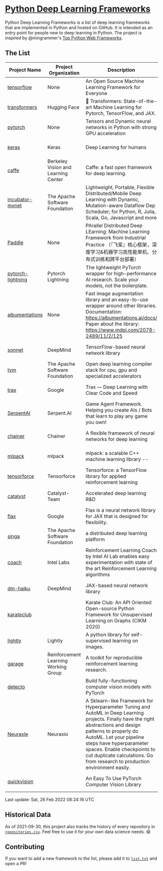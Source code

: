 # [Python Deep Learning Frameworks](https://www.github.com/shimst3r/python-deep-learning-frameworks)

Python Deep Learning Frameworks is a list of deep learning frameworks that are implemented in Python and hosted on GitHub. It is intended as an entry point for people new to deep learning in Python. The project is inspired by @mingrammer's [Top Python Web Frameworks](https://github.com/mingrammer/python-web-framework-stars).

## The List

| Project Name | Project Organization | Description | Stars | Forks | Open Issues | Last Commit |
| ------------ | -------------------- | ----------- | ----: | ----: | ----------: | ----------- |
| [tensorflow](https://tensorflow.org) | None | An Open Source Machine Learning Framework for Everyone | 163140 | 86410 | 2595 | 0 day(s) ago |
| [transformers](https://huggingface.co/transformers) | Hugging Face | 🤗 Transformers: State-of-the-art Machine Learning for Pytorch, TensorFlow, and JAX. | 58625 | 13859 | 455 | 0 day(s) ago |
| [pytorch](https://pytorch.org) | None | Tensors and Dynamic neural networks in Python with strong GPU acceleration | 54201 | 15015 | 11333 | 0 day(s) ago |
| [keras](http://keras.io/) | Keras | Deep Learning for humans | 54081 | 19004 | 286 | 0 day(s) ago |
| [caffe](http://caffe.berkeleyvision.org/) | Berkeley Vision and Learning Center | Caffe: a fast open framework for deep learning. | 32276 | 18945 | 1178 | 0 day(s) ago |
| [incubator-mxnet](https://mxnet.apache.org) | The Apache Software Foundation | Lightweight, Portable, Flexible Distributed/Mobile Deep Learning with Dynamic, Mutation-aware Dataflow Dep Scheduler; for Python, R, Julia, Scala, Go, Javascript and more | 19870 | 6890 | 1981 | 0 day(s) ago |
| [Paddle](http://www.paddlepaddle.org/) | None | PArallel Distributed Deep LEarning: Machine Learning Framework from Industrial Practice （『飞桨』核心框架，深度学习&机器学习高性能单机、分布式训练和跨平台部署） | 17663 | 4292 | 2791 | 0 day(s) ago |
| [pytorch-lightning](https://pytorchlightning.ai) | Pytorch Lightning | The lightweight PyTorch wrapper for high-performance AI research. Scale your models, not the boilerplate. | 17456 | 2181 | 546 | 0 day(s) ago |
| [albumentations](https://albumentations.ai) | None | Fast image augmentation library and an easy-to-use wrapper around other libraries. Documentation:  https://albumentations.ai/docs/ Paper about the library: https://www.mdpi.com/2078-2489/11/2/125 | 9752 | 1256 | 268 | 0 day(s) ago |
| [sonnet](https://sonnet.dev/) | DeepMind | TensorFlow-based neural network library | 9199 | 1314 | 25 | 2 day(s) ago |
| [tvm](https://tvm.apache.org/) | The Apache Software Foundation | Open deep learning compiler stack for cpu, gpu and specialized accelerators | 7770 | 2398 | 358 | 0 day(s) ago |
| [trax](https://github.com/google/trax) | Google | Trax — Deep Learning with Clear Code and Speed | 6782 | 693 | 90 | 2 day(s) ago |
| [SerpentAI](http://serpent.ai) | Serpent.AI | Game Agent Framework. Helping you create AIs / Bots that learn to play any game you own! | 6175 | 726 | 2 | 4 day(s) ago |
| [chainer](https://chainer.org) | Chainer | A flexible framework of neural networks for deep learning | 5665 | 1380 | 9 | 5 day(s) ago |
| [mlpack](https://www.mlpack.org/) | mlpack | mlpack: a scalable C++ machine learning library --  | 3921 | 1412 | 86 | 2 day(s) ago |
| [tensorforce](https://github.com/tensorforce/tensorforce) | Tensorforce | Tensorforce: a TensorFlow library for applied reinforcement learning | 3100 | 519 | 6 | 2 day(s) ago |
| [catalyst](https://catalyst-team.com) | Catalyst-Team | Accelerated deep learning R&D | 2853 | 355 | 5 | 0 day(s) ago |
| [flax](https://github.com/google/flax) | Google | Flax is a neural network library for JAX that is designed for flexibility. | 2686 | 311 | 170 | 1 day(s) ago |
| [singa](https://github.com/apache/singa) | The Apache Software Foundation | a distributed deep learning platform | 2521 | 802 | 39 | 7 day(s) ago |
| [coach](https://intellabs.github.io/coach/) | Intel Labs | Reinforcement Learning Coach by Intel AI Lab enables easy experimentation with state of the art Reinforcement Learning algorithms | 2109 | 425 | 89 | 2 day(s) ago |
| [dm-haiku](https://dm-haiku.readthedocs.io) | DeepMind | JAX-based neural network library | 1760 | 136 | 39 | 0 day(s) ago |
| [karateclub](https://karateclub.readthedocs.io) |  | Karate Club: An API Oriented Open-source Python Framework for Unsupervised Learning on Graphs (CIKM 2020) | 1529 | 186 | 3 | 2 day(s) ago |
| [lightly](https://github.com/lightly-ai/lightly) | Lightly | A python library for self-supervised learning on images. | 1478 | 103 | 70 | 0 day(s) ago |
| [garage](https://github.com/rlworkgroup/garage) | Reinforcement Learning Working Group | A toolkit for reproducible reinforcement learning research. | 1405 | 248 | 222 | 2 day(s) ago |
| [detecto](https://detecto.readthedocs.io/) |  | Build fully-functioning computer vision models with PyTorch | 535 | 91 | 26 | 9 day(s) ago |
| [Neuraxle](https://www.neuraxle.org/) | Neuraxio | A Sklearn-like Framework for Hyperparameter Tuning and AutoML in Deep Learning projects. Finally have the right abstractions and design patterns to properly do AutoML. Let your pipeline steps have hyperparameter spaces. Enable checkpoints to cut duplicate calculations. Go from research to production environment easily. | 503 | 53 | 111 | 4 day(s) ago |
| [quickvision](https://github.com/oke-aditya/quickvision) |  | An Easy To Use PyTorch Computer Vision Library | 47 | 4 | 19 | 23 day(s) ago |

Last update: Sat, 26 Feb 2022 08:24:16 UTC

## Historical Data

As of 2021-09-30, this project also tracks the history of every repository in [`repositories.csv`](./repositories.csv). Feel free to use it for your own data science needs. :smile:

## Contributing

If you want to add a new framework to the list, please add it to [`list.txt`](./python-deep-learning-frameworks/list.txt) and open a PR!
